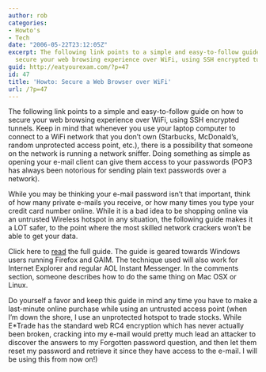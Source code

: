 ```yaml
---
author: rob
categories:
- Howto's
- Tech
date: "2006-05-22T23:12:05Z"
excerpt: The following link points to a simple and easy-to-follow guide on how to
  secure your web browsing experience over WiFi, using SSH encrypted tunnels.
guid: http://eatyourexam.com/?p=47
id: 47
title: 'Howto: Secure a Web Browser over WiFi'
url: /?p=47
---
```

The following link points to a simple and easy-to-follow guide on how to secure your web browsing experience over WiFi, using SSH encrypted tunnels. Keep in mind that whenever you use your laptop computer to connect to a WiFi network that you don&#8217;t own (Starbucks, McDonald&#8217;s, random unprotected access point, etc.), there is a possibility that someone on the network is running a network sniffer. Doing something as simple as opening your e-mail client can give them access to your passwords (POP3 has always been notorious for sending plain text passwords over a network).

While you may be thinking your e-mail password isn&#8217;t that important, think of how many private e-mails you receive, or how many times you type your credit card number online. While it is a bad idea to be shopping online via an untrusted Wireless hotspot in any situation, the following guide makes it a LOT safer, to the point where the most skilled network crackers won&#8217;t be able to get your data.

Click here to [read](http://thinkhole.org/wp/2006/05/10/howto-secure-firefox-and-im-with-putty/) the full guide. The guide is geared towards Windows users running Firefox and GAIM. The technique used will also work for Internet Explorer and regular AOL Instant Messenger. In the comments section, someone describes how to do the same thing on Mac OSX or Linux.

Do yourself a favor and keep this guide in mind any time you have to make a last-minute online purchase while using an untrusted access point (when I&#8217;m down the shore, I use an unprotected hotspot to trade stocks. While E*Trade has the standard web RC4 encryption which has never actually been broken, cracking into my e-mail would pretty much lead an attacker to discover the answers to my Forgotten password question, and then let them reset my password and retrieve it since they have access to the e-mail. I will be using this from now on!)